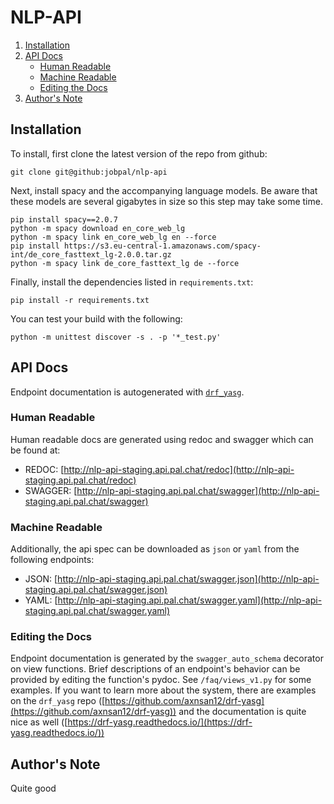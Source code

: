 # NLP-API
1. [Installation](#installation)
2. [API Docs](#api-docs)	
    - [Human Readable](#human-readable)
    - [Machine Readable](#machine-readable)
    - [Editing the Docs](#editing-the-docs)
3. [Author's Note](#authors-note)

## Installation 

To install, first clone the latest version of the repo from github:
```
git clone git@github:jobpal/nlp-api
```

Next, install spacy and the accompanying language models. Be aware that these models are several gigabytes in size so this step may take some time.
```
pip install spacy==2.0.7
python -m spacy download en_core_web_lg
python -m spacy link en_core_web_lg en --force
pip install https://s3.eu-central-1.amazonaws.com/spacy-int/de_core_fasttext_lg-2.0.0.tar.gz
python -m spacy link de_core_fasttext_lg de --force
```

Finally, install the dependencies listed in `requirements.txt`:
```
pip install -r requirements.txt
```

You can test your build with the following:
```
python -m unittest discover -s . -p '*_test.py'
```

## API Docs

Endpoint documentation is autogenerated with [`drf_yasg`](https://github.com/axnsan12/drf-yasg).  

### Human Readable

Human readable docs are generated using redoc and swagger which can be found at:

- REDOC: [http://nlp-api-staging.api.pal.chat/redoc](http://nlp-api-staging.api.pal.chat/redoc)
- SWAGGER: [http://nlp-api-staging.api.pal.chat/swagger](http://nlp-api-staging.api.pal.chat/swagger)

### Machine Readable

Additionally, the api spec can be downloaded as `json` or `yaml` from the following endpoints:

- JSON: [http://nlp-api-staging.api.pal.chat/swagger.json](http://nlp-api-staging.api.pal.chat/swagger.json)
- YAML: [http://nlp-api-staging.api.pal.chat/swagger.yaml](http://nlp-api-staging.api.pal.chat/swagger.yaml)

### Editing the Docs

Endpoint documentation is generated by the `swagger_auto_schema` decorator on view functions. Brief descriptions of an endpoint's behavior can be provided by editing the function's pydoc. See `/faq/views_v1.py` for some examples. If you want to learn more about the system, there are examples on the `drf_yasg` repo ([https://github.com/axnsan12/drf-yasg](https://github.com/axnsan12/drf-yasg)) and the documentation is quite nice as well ([https://drf-yasg.readthedocs.io/](https://drf-yasg.readthedocs.io/))


## Author's Note
Quite good
